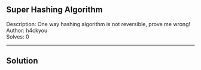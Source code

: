 ## Super Hashing Algorithm

Description: One way hashing algorithm is not reversible, prove me wrong!<br>
Author: h4ckyou<br>
Solves: 0

---
Solution
---

